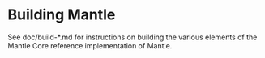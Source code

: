 Building Mantle
================

See doc/build-*.md for instructions on building the various
elements of the Mantle Core reference implementation of Mantle.
